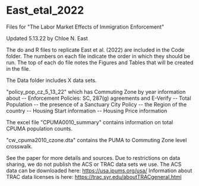 # East_etal_2022

Files for "The Labor Market Effects of Immigration Enforcement"

Updated 5.13.22 by Chloe N. East

The do and R files to replicate East et al. (2022) are included in the Code folder. The numbers on each file indicate the order in which they should be run. The top of each do file notes the Figures and Tables that will be created in the file.

The Data folder includes X data sets. 

"policy_pop_cz_5_13_22" which has Commuting Zone by year information about 
-- Enforcement Policies: SC, 287(g) agreements and E-Verify
-- Total Population 
-- the presence of a Sanctuary City Policy
-- the Region of the country
-- Housing Start information 
-- Housing Price information 

The excel file "CPUMA0010_summary" contains information on total CPUMA population counts. 

"cw_cpuma2010_czone.dta" contains the PUMA to Commuting Zone level crosswalk. 

See the paper for more details and sources. Due to restrictions on data sharing, we do not publish the ACS or TRAC data sets we use. The ACS data can be downloaded here: https://usa.ipums.org/usa/ Information about TRAC data licenses is here: https://trac.syr.edu/aboutTRACgeneral.html
